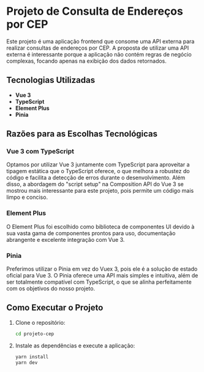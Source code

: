 # Projeto de Consulta de Endereços por CEP

Este projeto é uma aplicação frontend que consome uma API externa para realizar consultas de endereços por CEP. A proposta de utilizar uma API externa é interessante porque a aplicação não contém regras de negócio complexas, focando apenas na exibição dos dados retornados.

## Tecnologias Utilizadas

- **Vue 3**
- **TypeScript**
- **Element Plus**
- **Pinia**

## Razões para as Escolhas Tecnológicas

### Vue 3 com TypeScript

Optamos por utilizar Vue 3 juntamente com TypeScript para aproveitar a tipagem estática que o TypeScript oferece, o que melhora a robustez do código e facilita a detecção de erros durante o desenvolvimento. Além disso, a abordagem do "script setup" na Composition API do Vue 3 se mostrou mais interessante para este projeto, pois permite um código mais limpo e conciso.

### Element Plus

O Element Plus foi escolhido como biblioteca de componentes UI devido à sua vasta gama de componentes prontos para uso, documentação abrangente e excelente integração com Vue 3.

### Pinia

Preferimos utilizar o Pinia em vez do Vuex 3, pois ele é a solução de estado oficial para Vue 3. O Pinia oferece uma API mais simples e intuitiva, além de ser totalmente compatível com TypeScript, o que se alinha perfeitamente com os objetivos do nosso projeto.

## Como Executar o Projeto

1. Clone o repositório:

   ```bash
   cd projeto-cep
   ```

2. Instale as dependências e execute a aplicação:

   ```bash
   yarn install
   yarn dev
   ```
